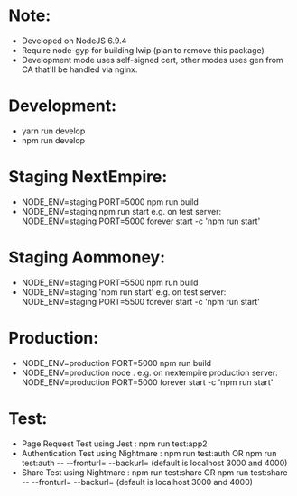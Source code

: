 # Note:
- Developed on NodeJS 6.9.4
- Require node-gyp for building lwip (plan to remove this package)
- Development mode uses self-signed cert, other modes uses gen from CA that'll be handled via nginx.

# Development: 
- yarn run develop
- npm run develop

# Staging NextEmpire:
- NODE_ENV=staging PORT=5000 npm run build
- NODE_ENV=staging npm run start 
	e.g. on test server: NODE_ENV=staging PORT=5000 forever start -c 'npm run start'

# Staging Aommoney:
- NODE_ENV=staging PORT=5500 npm run build
- NODE_ENV=staging 'npm run start' 
	e.g. on test server: NODE_ENV=staging PORT=5500 forever start -c 'npm run start'

# Production:
- NODE_ENV=production PORT=5000 npm run build
- NODE_ENV=production node . 
	e.g. on nextempire production server: NODE_ENV=production PORT=5000 forever start -c 'npm run start'

# Test:
- Page Request Test using Jest : npm run test:app2 <FRONTURL>
- Authentication Test using Nightmare : npm run test:auth OR npm run test:auth -- --fronturl=<FRONTURL> --backurl=<BACKURL> (default is localhost 3000 and 4000)
- Share Test using Nightmare : npm run test:share OR npm run test:share -- --fronturl=<FRONTURL> --backurl=<BACKURL> (default is localhost 3000 and 4000)
